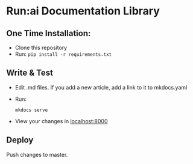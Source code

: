 # Run:ai Documentation Library



## One Time Installation:

* Clone this repository
* Run: `pip install -r requirements.txt`


## Write & Test

* Edit .md files. If you add a new article, add a link to it to mkdocs.yaml
* Run:
    
      mkdocs serve 
    
* View your changes in [localhost:8000](http://localhost:8000)


## Deploy

Push changes to master.

